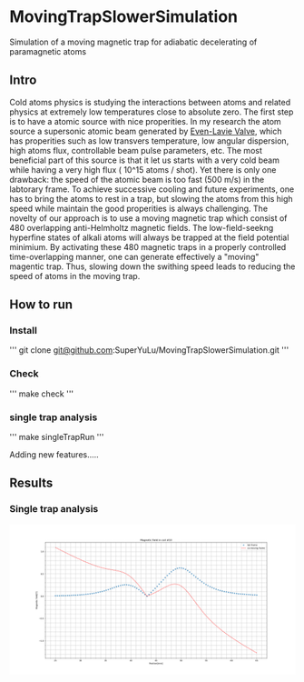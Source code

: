 # MovingTrapSlowerSimulation
Simulation of a moving magnetic trap for adiabatic decelerating of paramagnetic atoms

## Intro  
Cold atoms physics is studying the interactions between atoms and related physics at extremely low temperatures close to absolute zero. The first step is to have a atomic source with nice properities. In my research the atom source a supersonic atomic beam generated by [Even-Lavie Valve](https://sites.google.com/site/evenlavievalve/home), which has properities such as low transvers temperature, low angular dispersion, high atoms flux, controllable beam pulse parameters, etc. The most beneficial part of this source is that it let us starts with a very cold beam while having a very high flux ( 10^15 atoms / shot). Yet there is only one drawback: the speed of the atomic beam is too fast (500 m/s) in the labtorary frame. To achieve successive cooling and future experiments, one has to bring the atoms to rest in a trap, but slowing the atoms from this high speed while maintain the good properities is always challenging. 
The novelty of our approach is to use a moving magnetic trap which consist of 480 overlapping anti-Helmholtz magnetic fields. The low-field-seekng hyperfine states of alkali atoms will always be trapped at the field potential minimium. By activating these 480 magnetic traps in a properly controlled time-overlapping manner, one can generate effectively a "moving" magentic trap. Thus, slowing down the swithing speed leads to reducing the speed of atoms in the moving trap.  

## How to run  
### Install  

'''
git clone git@github.com:SuperYuLu/MovingTrapSlowerSimulation.git
'''
### Check  

'''
make check
'''

### single trap analysis  

'''
make singleTrapRun
'''

Adding new features.....  

## Results  
### Single trap analysis  
![single trap run](https://github.com/SuperYuLu/MovingTrapSlowerSimulation/blob/master/img/singleTrapRun.png)

